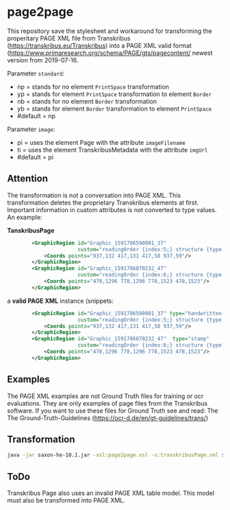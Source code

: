 # page2page
This repository save the stylesheet and workaround for transforming the properitary PAGE XML file from 
Transkribus (https://transkribus.eu/Transkribus) into a PAGE XML valid format 
(https://www.primaresearch.org/schema/PAGE/gts/pagecontent/ newest version from 2019-07-16.

Parameter `standard`: 
- np = stands for no element `PrintSpace` transformation
- yp = stands for element `PrintSpace` transformation to element `Border`
- nb = stands for no element  `Border` transformation
- yb = stands for element `Border` transformation to element `PrintSpace`
- #default = np

Parameter `image`: 
- pi = uses the element Page with the attribute `imageFilename`
- ti = uses the element TranskribusMetadata with the attribute `imgUrl`
- #default = pi





Attention
-------------------------------
The transformation is not a conversation into PAGE XML. This transformation deletes the proprietary Transkribus elements at first. Important information in custom attributes is not converted to type values. An example:

**TanskribusPage**
```xml
        <GraphicRegion id="Graphic_1591786590801_37" 
                       custom="readingOrder {index:5;} structure {type:handwritten-annotation;}">
            <Coords points="937,132 417,131 417,58 937,59"/>
        </GraphicRegion>
        <GraphicRegion id="Graphic_1591786870232_47" 
                       custom="readingOrder {index:6;} structure {type:stamp;}">
            <Coords points="478,1296 778,1296 778,1523 478,1523"/>
        </GraphicRegion>
```
a **valid PAGE XML** instance (snippets:
```xml
        <GraphicRegion id="Graphic_1591786590801_37" type="handwritten-annotation" 
                       custom="readingOrder {index:5;} structure {type:handwritten-annotation;}">
            <Coords points="937,132 417,131 417,58 937,59"/>
        </GraphicRegion>
        <GraphicRegion id="Graphic_1591786870232_47"  type="stamp" 
                       custom="readingOrder {index:6;} structure {type:stamp;}">
            <Coords points="478,1296 778,1296 778,1523 478,1523"/>
        </GraphicRegion>
```

Examples
-------------------------------

The PAGE XML examples are not Ground Truth files for training or ocr evaluations. They are only examples of page files from the Transkribus software.
If you want to use these files for Ground Truth see and read: The The Ground-Truth-Guidelines (https://ocr-d.de/en/gt-guidelines/trans/)


Transformation
-------------------------------

```sh
java -jar saxon-he-10.1.jar -xsl:page2page.xsl -s:transkribusPage.xml standard=y -o:standardPage.xml
```


ToDo
--------------------------------
Transkribus Page also uses an invalid PAGE XML table model. This model must also be transformed into PAGE XML.
